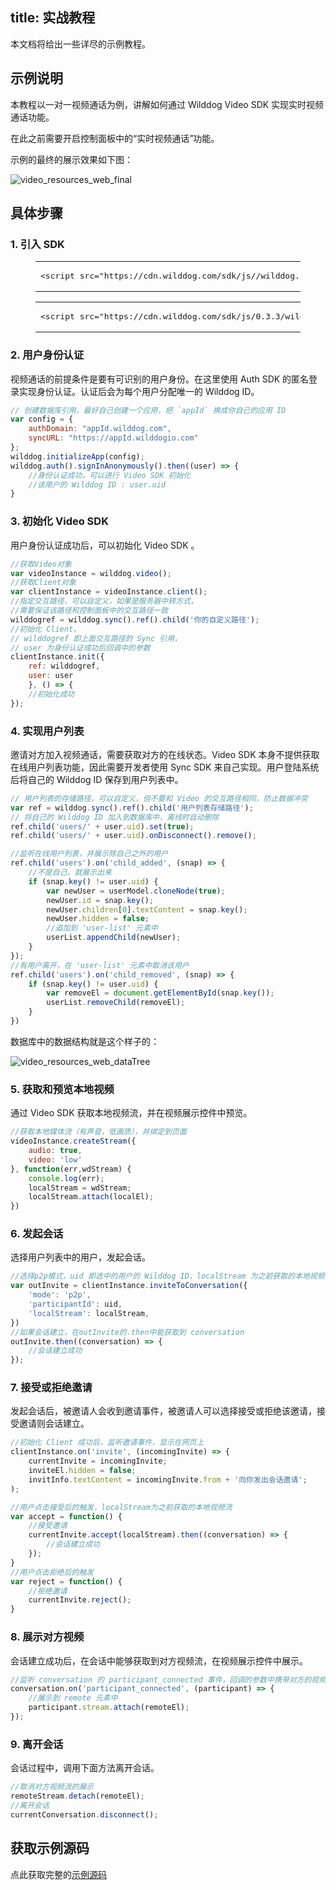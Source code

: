 ﻿
title: 实战教程
---

本文档将给出一些详尽的示例教程。

## 示例说明

本教程以一对一视频通话为例，讲解如何通过 Wilddog Video SDK 实现实时视频通话功能。

在此之前需要开启控制面板中的“实时视频通话”功能。

示例的最终的展示效果如下图：

<img src='/images/video_resources_web_final.png' alt="video_resources_web_final" >

## 具体步骤

### 1. 引入 SDK

<figure class="highlight html"><table><tbody><tr><td class="code"><pre><div class="line"><span class="tag">&lt;<span class="name">script</span> <span class="attr">src</span>=<span class="string">&quot;<span>ht</span>tps://cdn.wilddog.com/sdk/js/<span class="js-version"></span>/wilddog.js&quot;</span>&gt;</span><span class="undefined"></span><span class="tag">&lt;/<span class="name">script</span>&gt;</span></div></pre></td></tr></tbody></table>
<table><tbody><tr><td class="code"><pre><div class="line"><span class="tag">&lt;<span class="name">script</span> <span class="attr">src</span>=<span class="string">&quot;<span>ht</span>tps://cdn.wilddog.com/sdk/js/0.3.3/wilddog-video.js&quot;</span>&gt;</span><span class="undefined"></span><span class="tag">&lt;/<span class="name">script</span>&gt;</span></div></pre></td></tr></tbody></table></figure>

### 2. 用户身份认证

视频通话的前提条件是要有可识别的用户身份。在这里使用 Auth SDK 的匿名登录实现身份认证。认证后会为每个用户分配唯一的 Wilddog ID。

```js
// 创建数据库引用。最好自己创建一个应用，把 `appId` 换成你自己的应用 ID
var config = {
    authDomain: "appId.wilddog.com",
    syncURL: "https://appId.wilddogio.com"
};
wilddog.initializeApp(config);
wilddog.auth().signInAnonymously().then((user) => {
    //身份认证成功，可以进行 Video SDK 初始化
	//该用户的 Wilddog ID : user.uid
}
```

### 3. 初始化 Video SDK

用户身份认证成功后，可以初始化 Video SDK 。

```js
//获取Video对象
var videoInstance = wilddog.video();
//获取Client对象
var clientInstance = videoInstance.client();
//指定交互路径，可以自定义，如果是服务器中转方式，
//需要保证该路径和控制面板中的交互路径一致
wilddogref = wilddog.sync().ref().child('你的自定义路径');
//初始化 Client，
// wilddogref 即上面交互路径的 Sync 引用，
// user 为身份认证成功后回调中的参数
clientInstance.init({
    ref: wilddogref,
    user: user
    }, () => {
    //初始化成功
});
```

### 4. 实现用户列表

邀请对方加入视频通话，需要获取对方的在线状态。Video SDK 本身不提供获取在线用户列表功能，因此需要开发者使用 Sync SDK 来自己实现。用户登陆系统后将自己的 Wilddog ID 保存到用户列表中。

```js
// 用户列表的存储路径，可以自定义，但不要和 Video 的交互路径相同，防止数据冲突
var ref = wilddog.sync().ref().child('用户列表存储路径');
// 将自己的 Wilddog ID 加入到数据库中，离线时自动删除
ref.child('users/' + user.uid).set(true);
ref.child('users/' + user.uid).onDisconnect().remove();

//监听在线用户列表，并展示除自己之外的用户
ref.child('users').on('child_added', (snap) => {
    //不是自己，就展示出来
    if (snap.key() != user.uid) {
        var newUser = userModel.cloneNode(true);
        newUser.id = snap.key();
        newUser.children[0].textContent = snap.key();
        newUser.hidden = false;
        //追加到 'user-list' 元素中
        userList.appendChild(newUser);
    }
});
//有用户离开，在 'user-list' 元素中取消该用户
ref.child('users').on('child_removed', (snap) => {
    if (snap.key() != user.uid) {
        var removeEl = document.getElementById(snap.key());
        userList.removeChild(removeEl);
    }
})
```

数据库中的数据结构就是这个样子的：

<img src='/images/video_resources_web_dataTree.png' alt="video_resources_web_dataTree"  >

### 5. 获取和预览本地视频

通过 Video SDK 获取本地视频流，并在视频展示控件中预览。

```js
//获取本地媒体流（有声音，低画质），并绑定到页面
videoInstance.createStream({
    audio: true,
    video: 'low'
}, function(err,wdStream) {
    console.log(err);
    localStream = wdStream;
    localStream.attach(localEl);
})
```

### 6. 发起会话

选择用户列表中的用户，发起会话。

```js
//选择p2p模式，uid 即选中的用户的 Wilddog ID，localStream 为之前获取的本地视频流
var outInvite = clientInstance.inviteToConversation({
    'mode': 'p2p',
    'participantId': uid,
    'localStream': localStream,
})
//如果会话建立，在outInvite的.then中能获取到 conversation
outInvite.then((conversation) => {
    //会话建立成功
});
```

### 7. 接受或拒绝邀请

发起会话后，被邀请人会收到邀请事件，被邀请人可以选择接受或拒绝该邀请，接受邀请则会话建立。

```js
//初始化 Client 成功后，监听邀请事件，显示在网页上
clientInstance.on('invite', (incomingInvite) => {
    currentInvite = incomingInvite;
    inviteEl.hidden = false;
    invitInfo.textContent = incomingInvite.from + '向你发出会话邀请';
);

//用户点击接受后的触发，localStream为之前获取的本地视频流
var accept = function() {
    //接受邀请
    currentInvite.accept(localStream).then((conversation) => {
        //会话建立成功
    });
}
//用户点击拒绝后的触发
var reject = function() {
    //拒绝邀请
    currentInvite.reject();
}
```

### 8. 展示对方视频

会话建立成功后，在会话中能够获取到对方视频流，在视频展示控件中展示。

```js
//监听 conversation 的 participant_connected 事件，回调的参数中携带对方的视频流。
conversation.on('participant_connected', (participant) => {
    //展示到 remote 元素中
    participant.stream.attach(remoteEl);
});
```
### 9. 离开会话

会话过程中，调用下面方法离开会话。

```js
//取消对方视频流的展示
remoteStream.detach(remoteEl);
//离开会话
currentConversation.disconnect();
```

## 获取示例源码

点此获取完整的[示例源码](https://github.com/WildDogTeam/video-quickstart-web)
